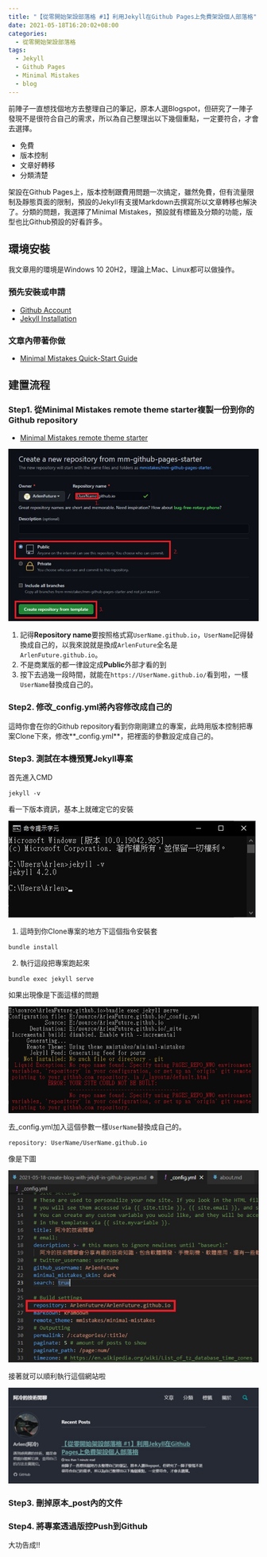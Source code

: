 ```yaml
---
title: "【從零開始架設部落格 #1】利用Jekyll在Github Pages上免費架設個人部落格"
date: 2021-05-18T16:20:02+08:00
categories:
  - 從零開始架設部落格
tags:
  - Jekyll
  - Github Pages
  - Minimal Mistakes
  - blog
---
```


前陣子一直想找個地方去整理自己的筆記，原本人選Blogspot，但研究了一陣子發現不是很符合自己的需求，所以為自己整理出以下幾個重點，一定要符合，才會去選擇。

* 免費
* 版本控制
* 文章好轉移
* 分類清楚

架設在Github Pages上，版本控制跟費用問題一次搞定，雖然免費，但有流量限制及靜態頁面的限制，預設的Jekyll有支援Markdown去撰寫所以文章轉移也解決了。分類的問題，我選擇了Minimal Mistakes，預設就有標籤及分類的功能，版型也比Github預設的好看許多。

## 環境安裝

我文章用的環境是Windows 10 20H2，理論上Mac、Linux都可以做操作。

### 預先安裝或申請
* [Github Account](https://github.com/)
* [Jekyll Installation](https://jekyllrb.com/docs/installation/)
### 文章內帶著你做
* [Minimal Mistakes Quick-Start Guide](https://mmistakes.github.io/minimal-mistakes/docs/quick-start-guide/#gem-based-method)

## 建置流程

### Step1. 從Minimal Mistakes remote theme starter複製一份到你的Github repository

* [Minimal Mistakes remote theme starter](https://github.com/mmistakes/mm-github-pages-starter/generate)

![Fork repository](/assets/images/post/2021-05-18-create-blog-with-jekyll-in-github-pages/1.jpg "Fork repository")

1. 記得**Repository name**要按照格式寫`UserName.github.io`，`UserName`記得替換成自己的，以我來說就是換成`ArlenFuture`全名是`ArlenFuture.github.io`。
2. 不是商業版的都一律設定成**Public**外部才看的到
3. 按下去過幾一段時間，就能在`https://UserName.github.io/`看到啦，一樣`UserName`替換成自己的。

### Step2. 修改_config.yml將內容修改成自己的

這時你會在你的Github repository看到你剛剛建立的專案，此時用版本控制把專案Clone下來，修改**_config.yml**，把裡面的參數設定成自己的。

### Step3. 測試在本機預覽Jekyll專案

首先進入CMD 
```
jekyll -v
``` 
看一下版本資訊，基本上就確定它的安裝

![jekyll version](/assets/images/post/2021-05-18-create-blog-with-jekyll-in-github-pages/2.jpg "jekyll version")

1. 這時到你Clone專案的地方下這個指令安裝套
```
bundle install
``` 

2. 執行這段把專案跑起來
```
bundle exec jekyll serve
``` 


如果出現像是下面這樣的問題

![bundle exec jekyll serve error](/assets/images/post/2021-05-18-create-blog-with-jekyll-in-github-pages/3.jpg "bundle exec jekyll serve error")

去_config.yml加入這個參數一樣`UserName`替換成自己的。
```
repository: UserName/UserName.github.io
```

像是下圖

![add repository name for build](/assets/images/post/2021-05-18-create-blog-with-jekyll-in-github-pages/4.jpg "add repository name for build")

接著就可以順利執行這個網站啦

![Hello World!](/assets/images/post/2021-05-18-create-blog-with-jekyll-in-github-pages/5.jpg "Hello World!")

### Step3. 刪掉原本_post內的文件

### Step4. 將專案透過版控Push到Github 

大功告成!!
